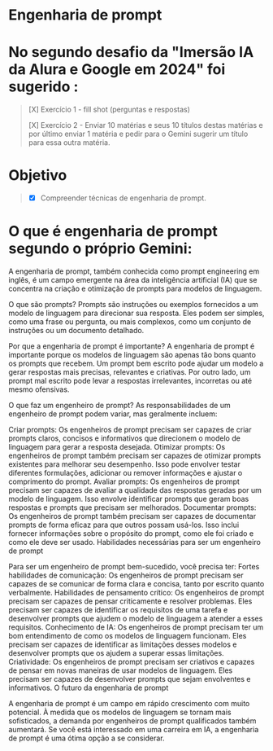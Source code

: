 # Engenharia de prompt

# No segundo desafio da "Imersão IA da Alura e Google em 2024" foi sugerido :

> [X] Exercício 1 - fill shot (perguntas e respostas)
>
> [X] Exercício 2 - Enviar 10 matérias e seus 10 títulos destas matérias e por último enviar 1 matéria e pedir para o Gemini sugerir um título para essa outra matéria.

# Objetivo
> - [X] Compreender técnicas de engenharia de prompt.

# O que é engenharia de prompt segundo o próprio Gemini:

A engenharia de prompt, também conhecida como prompt engineering em inglês, é um campo emergente na área da inteligência artificial (IA) que se concentra na criação e otimização de prompts para modelos de linguagem.

O que são prompts?
Prompts são instruções ou exemplos fornecidos a um modelo de linguagem para direcionar sua resposta. Eles podem ser simples, como uma frase ou pergunta, ou mais complexos, como um conjunto de instruções ou um documento detalhado.

Por que a engenharia de prompt é importante?
A engenharia de prompt é importante porque os modelos de linguagem são apenas tão bons quanto os prompts que recebem. Um prompt bem escrito pode ajudar um modelo a gerar respostas mais precisas, relevantes e criativas. Por outro lado, um prompt mal escrito pode levar a respostas irrelevantes, incorretas ou até mesmo ofensivas.

O que faz um engenheiro de prompt?
As responsabilidades de um engenheiro de prompt podem variar, mas geralmente incluem:

Criar prompts: Os engenheiros de prompt precisam ser capazes de criar prompts claros, concisos e informativos que direcionem o modelo de linguagem para gerar a resposta desejada.
Otimizar prompts: Os engenheiros de prompt também precisam ser capazes de otimizar prompts existentes para melhorar seu desempenho. Isso pode envolver testar diferentes formulações, adicionar ou remover informações e ajustar o comprimento do prompt.
Avaliar prompts: Os engenheiros de prompt precisam ser capazes de avaliar a qualidade das respostas geradas por um modelo de linguagem. Isso envolve identificar prompts que geram boas respostas e prompts que precisam ser melhorados.
Documentar prompts: Os engenheiros de prompt também precisam ser capazes de documentar prompts de forma eficaz para que outros possam usá-los. Isso inclui fornecer informações sobre o propósito do prompt, como ele foi criado e como ele deve ser usado.
Habilidades necessárias para ser um engenheiro de prompt

Para ser um engenheiro de prompt bem-sucedido, você precisa ter:
Fortes habilidades de comunicação: Os engenheiros de prompt precisam ser capazes de se comunicar de forma clara e concisa, tanto por escrito quanto verbalmente.
Habilidades de pensamento crítico: Os engenheiros de prompt precisam ser capazes de pensar criticamente e resolver problemas. Eles precisam ser capazes de identificar os requisitos de uma tarefa e desenvolver prompts que ajudem o modelo de linguagem a atender a esses requisitos.
Conhecimento de IA: Os engenheiros de prompt precisam ter um bom entendimento de como os modelos de linguagem funcionam. Eles precisam ser capazes de identificar as limitações desses modelos e desenvolver prompts que os ajudem a superar essas limitações.
Criatividade: Os engenheiros de prompt precisam ser criativos e capazes de pensar em novas maneiras de usar modelos de linguagem. Eles precisam ser capazes de desenvolver prompts que sejam envolventes e informativos.
O futuro da engenharia de prompt

A engenharia de prompt é um campo em rápido crescimento com muito potencial. À medida que os modelos de linguagem se tornam mais sofisticados, a demanda por engenheiros de prompt qualificados também aumentará. Se você está interessado em uma carreira em IA, a engenharia de prompt é uma ótima opção a se considerar.

